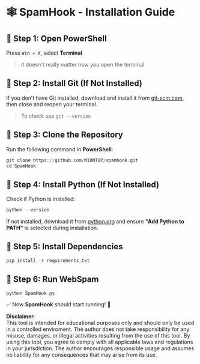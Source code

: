 # 🕸️ SpamHook - Installation Guide

## 📌 Step 1: Open PowerShell  
Press `Win + X`, select **Terminal**  
> it doesn't really matter how you open the terminal

## 📌 Step 2: Install Git (If Not Installed)  
If you don’t have Git installed, download and install it from [git-scm.com](https://git-scm.com/downloads), then close and reopen your terminal.  
> To check use ```git --version```

## 📌 Step 3: Clone the Repository  
Run the following command in **PowerShell**:  
```powershell  
git clone https://github.com/M1ONTOP/spamhook.git  
cd SpamHook 
```

## 📌 Step 4: Install Python (If Not Installed)  
Check if Python is installed:  
```powershell  
python --version  
```  
If not installed, download it from [python.org](https://www.python.org/downloads/) and ensure **"Add Python to PATH"** is selected during installation.  

## 📌 Step 5: Install Dependencies  
```powershell  
pip install -r requirements.txt  
```

## 📌 Step 6: Run WebSpam  
```powershell  
python SpamHook.py  
```

✅ Now **SpamHook** should start running! 🚀

**Disclaimer**:  
This tool is intended for educational purposes only and should only be used in a controlled enviroment. The author does not take responsibility for any misuse, damages, or illegal activities resulting from the use of this tool. By using this tool, you agree to comply with all applicable laws and regulations in your jurisdiction. The author encourages responsible usage and assumes no liability for any consequences that may arise from its use.
